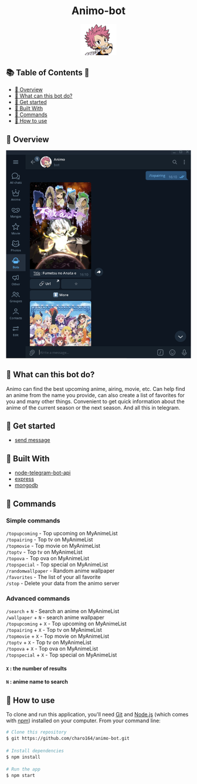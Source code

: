 <h1 align="center">Animo-bot</h1>

<div align="center">
<img src="./src/assets/bot_pic.png" width="100"/>
</div>

## 📚 Table of Contents 🔗

- [👀 Overview](#👀-overview)
- [🤔 What can this bot do?](#🤔-what-can-this-bot-do)
- [🏃 Get started](#🏃-get-started)
- [🔧 Built With](#🔧-built-with)
- [🤖 Commands](#🤖-Commands)
- [📙 How to use](#📙-how-to-use)

## 👀 Overview

![screenshot](./src/assets/overview.jpg)

## 🤔 What can this bot do?

Animo can find the best upcoming anime, airing, movie, etc. Can help find an anime from the name you provide, can also create a list of favorites for you and many other things.
Convenient to get quick information about the anime of the current season or the next season. And all this in telegram.

## 🏃 Get started

- [send message](https://t.me/animodragnilbot)

## 🔧 Built With

- [node-telegram-bot-api](https://github.com/yagop/node-telegram-bot-api/)
- [express](https://expressjs.com/)
- [mongodb](https://mongoosejs.com/docs)

## 🤖 Commands

### Simple commands

<code>/topupcoming</code> - Top upcoming on MyAnimeList <br/>
<code>/topairing</code> - Top tv on MyAnimeList <br/>
<code>/topmovie</code> - Top movie on MyAnimeList <br/>
<code>/toptv</code> - Top tv on MyAnimeList <br/>
<code>/topova</code> - Top ova on MyAnimeList <br/>
<code>/topspecial</code> - Top special on MyAnimeList <br/>
<code>/randomwallpaper</code> - Random anime wallpaper <br/>
<code>/favorites</code> - The list of your all favorite<br/>
<code>/stop</code> - Delete your data from the animo server<br/>

### Advanced commands

<code>/search</code> + <code>N</code> - Search an anime on MyAnimeList<br/>
<code>/wallpaper</code> + <code>N</code> - search anime wallpaper <br/>
<code>/topupcoming</code> + <code>X</code> - Top upcoming on MyAnimeList <br/>
<code>/topairing</code> + <code>X</code> - Top tv on MyAnimeList <br/>
<code>/topmovie</code> + <code>X</code> - Top movie on MyAnimeList <br/>
<code>/toptv</code> + <code>X</code> - Top tv on MyAnimeList <br/>
<code>/topova</code> + <code>X</code> - Top ova on MyAnimeList <br/>
<code>/topspecial</code> + <code>X</code> - Top special on MyAnimeList <br/>

#### <code>X</code> : the number of results

#### <code>N</code> : anime name to search

## 📙 How to use

To clone and run this application, you'll need [Git](https://git-scm.com) and [Node.js](https://nodejs.org/en/download/) (which comes with [npm](http://npmjs.com)) installed on your computer. From your command line:

```bash
# Clone this repository
$ git https://github.com/charo164/animo-bot.git

# Install dependencies
$ npm install

# Run the app
$ npm start
```
